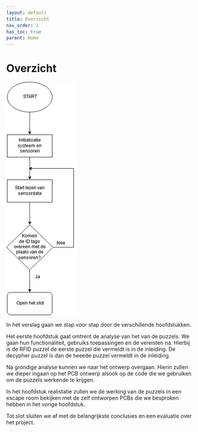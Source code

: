 ```yaml
---
layout: default
title: Overzicht
nav_order: 2
has_toc: true
parent: Home
---
```


# Overzicht

![RFID block diagram](../Images/rfidDiagram.png)


In het verslag gaan we stap voor stap door de verschillende hoofdstukken.

Het eerste hoofdstuk gaat omtrent de analyse van het van de puzzels. We gaan hun functionaliteit, gebruiks toepassingen en de vereisten na. Hierbij is de RFID puzzel de eerste puzzel die vermeldt is in de inleiding. De decypher puzzel is dan de tweede puzzel vermeldt in de inleiding.

Na grondige analyse kunnen we naar het ontwerp overgaan. Hierin zullen we dieper ingaan op het PCB ontwerp alsook op de code die we gebruiken om de puzzels werkende te krijgen.

In het hoofdstuk realistatie zullen we de werking van de puzzels in een escape room bekijken met de zelf ontworpen PCBs die we besproken hebben in het vorige hoofdstuk.

Tot slot sluiten we af met de belangrijkste conclusies en een evaluatie over het project. 